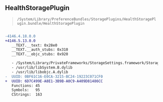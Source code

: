 ## HealthStoragePlugin

> `/System/Library/PreferenceBundles/StoragePlugins/HealthStoragePlugin.bundle/HealthStoragePlugin`

```diff

-4146.4.18.0.0
+4146.5.13.0.0
   __TEXT.__text: 0x28e0
   __TEXT.__auth_stubs: 0x310
   __TEXT.__objc_stubs: 0x920

   - /System/Library/PrivateFrameworks/StorageSettings.framework/StorageSettings
   - /usr/lib/libSystem.B.dylib
   - /usr/lib/libobjc.A.dylib
-  UUID: 0BF61C16-E0CA-3215-BC24-19223C071CF0
+  UUID: 6D7C499E-A8E1-3B9B-A0C9-A409D81486CC
   Functions: 45
   Symbols:   95
   CStrings:  163

```
